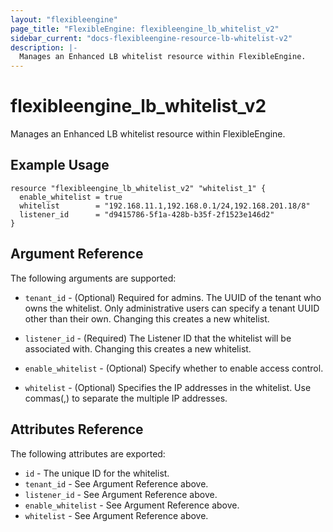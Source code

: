 ```yaml
---
layout: "flexibleengine"
page_title: "FlexibleEngine: flexibleengine_lb_whitelist_v2"
sidebar_current: "docs-flexibleengine-resource-lb-whitelist-v2"
description: |-
  Manages an Enhanced LB whitelist resource within FlexibleEngine.
---
```


# flexibleengine\_lb\_whitelist\_v2

Manages an Enhanced LB whitelist resource within FlexibleEngine.

## Example Usage

```hcl
resource "flexibleengine_lb_whitelist_v2" "whitelist_1" {
  enable_whitelist = true
  whitelist        = "192.168.11.1,192.168.0.1/24,192.168.201.18/8"
  listener_id      = "d9415786-5f1a-428b-b35f-2f1523e146d2"
}
```

## Argument Reference

The following arguments are supported:

* `tenant_id` - (Optional) Required for admins. The UUID of the tenant who owns
    the whitelist.  Only administrative users can specify a tenant UUID
    other than their own. Changing this creates a new whitelist.

* `listener_id` - (Required) The Listener ID that the whitelist will be associated with. Changing this creates a new whitelist.

* `enable_whitelist` - (Optional) Specify whether to enable access control.

* `whitelist` - (Optional) Specifies the IP addresses in the whitelist. Use commas(,) to separate
	the multiple IP addresses.

## Attributes Reference

The following attributes are exported:

* `id` - The unique ID for the whitelist.
* `tenant_id` - See Argument Reference above.
* `listener_id` - See Argument Reference above.
* `enable_whitelist` - See Argument Reference above.
* `whitelist` - See Argument Reference above.
